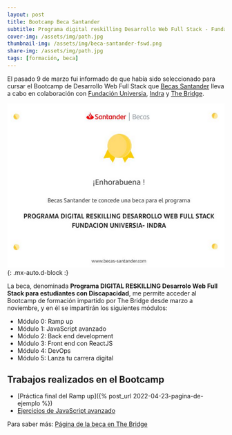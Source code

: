 ```yaml
---
layout: post
title: Bootcamp Beca Santander
subtitle: Programa digital reskilling Desarrollo Web Full Stack - Fundación Universia - Indra
cover-img: /assets/img/path.jpg
thumbnail-img: /assets/img/beca-santander-fswd.png
share-img: /assets/img/path.jpg
tags: [formación, beca]
---
```


El pasado 9 de marzo fui informado de que había sido seleccionado para cursar el Bootcamp de Desarrollo Web Full Stack que [Becas Santander](https://www.becas-santander.com/es/index.html) lleva a cabo en colaboración con [Fundación Universia](https://jobs.universia.net/), [Indra](https://www.indracompany.com/) y [The Bridge](https://www.thebridge.tech/).

![¡Conseguido!](/assets/img/beca-santander-fswd.png){: .mx-auto.d-block :}

La beca, denominada **Programa DIGITAL RESKILLING Desarrolo Web Full Stack para estudiantes con Discapacidad**, me permite acceder al Bootcamp de formación impartido por The Bridge desde marzo a noviembre, y en él se impartirán los siguientes módulos:

- Módulo 0: Ramp up 
- Módulo 1: JavaScript avanzado 
- Módulo 2: Back end development 
- Módulo 3: Front end con ReactJS 
- Módulo 4: DevOps
- Módulo 5: Lanza tu carrera digital

## Trabajos realizados en el Bootcamp

* [Práctica final del Ramp up]({% post_url 2022-04-23-pagina-de-ejemplo %})
* [Ejercicios de JavaScript avanzado](https://javguerra.github.io/02-bootcamp-fs-javascript/)


Para saber más: [Página de la beca en The Bridge](https://www.thebridge.tech/curso/bootcamp-indra-fundacion-universia#solicitud-beca)